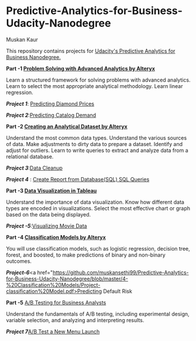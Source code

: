 # Predictive-Analytics-for-Business-Udacity-Nanodegree
Muskan Kaur

This repository contains projects for <a href="https://in.udacity.com/course/predictive-analytics-for-business-nanodegree--nd008">Udacity's Predictive Analytics for Business Nanodegree.</a>
     

**Part -1 <a href="https://in.udacity.com/course/problem-solving-with-advanced-analytics--ud976">Problem Solving with Advanced Analytics
by Alteryx</a>**

Learn a structured framework for solving problems with advanced analytics. Learn to select the most appropriate analytical methodology. Learn linear regression.

   **_Project 1_**: <a href = "https://github.com/muskansethi99/Predictive-Analytics-for-Business-Udacity-Nanodegree/blob/master/1-Problem%20Solving%20with%20Advanced%20Analytics%20by%20Alteryx/0-Predicting%20Diamond%20Price.pdf">Predicting Diamond Prices</a>

**_Project 2_**:<a href= "https://github.com/muskansethi99/Predictive-Analytics-for-Business-Udacity-Nanodegree/blob/master/1-Problem%20Solving%20with%20Advanced%20Analytics%20by%20Alteryx/Predicting%20Catalog%20Demand.pdf">Predicting Catalog Demand</a>




**Part -2 <a href="https://in.udacity.com/course/creating-an-analytical-dataset--ud977">Creating an Analytical Dataset
by Alteryx</a>**

Understand the most common data types. Understand the various sources of data. Make adjustments to dirty data to prepare a dataset. Identify and adjust for outliers. Learn to write queries to extract and analyze data from a relational database.

**_Project 3_**:<a href="https://github.com/muskansethi99/Predictive-Analytics-for-Business-Udacity-Nanodegree/blob/master/2-Creating%20an%20Analytical%20Dataset/Project%20-%20data%20cleanup.pdf" >Data Cleanup</a>

**_Project 4_** : <a href ="https://github.com/muskansethi99/Predictive-Analytics-for-Business-Udacity-Nanodegree/blob/master/2-Creating%20an%20Analytical%20Dataset/2.2%20Reports%20From%20DB.pdf">Create Report from Database(SQL)
       <a href="https://github.com/muskansethi99/Predictive-Analytics-for-Business-Udacity-Nanodegree/blob/master/2-Creating%20an%20Analytical%20Dataset/2.2%20SQL_Queries.txt"> SQL Queries</a>
  
  
  
     
**Part -3 <a href="https://in.udacity.com/course/data-visualization-in-tableau--ud1006">Data Visualization in Tableau</a>**

Understand the importance of data visualization. Know how different data types are encoded in visualizations. Select the most effective chart or graph based on the data being displayed.

**_Project -5_**:<a href="https://github.com/muskansethi99/Predictive-Analytics-for-Business-Udacity-Nanodegree/blob/master/3-%20Data%20Visualization/3.1%20Project%20data%20visualization.pdf">Visualizing Movie Data</a>


**Part -4 <a href="https://in.udacity.com/course/classification-models--ud978">Classification Models
by Alteryx</a>**

You will use classification models, such as logistic regression, decision tree, forest, and boosted, to make predictions of binary and non-binary outcomes.

**_Project-6_**<a href="https://github.com/muskansethi99/Predictive-Analytics-for-Business-Udacity-Nanodegree/blob/master/4-%20Classification%20Models/Project-classification%20Model.pdf>Predicting Default Risk</a>
     
     
     
**Part -5** <a href = "https://in.udacity.com/course/ab-testing--ud979">A/B Testing for Business Analysts</a>

Understand the fundamentals of A/B testing, including experimental design, variable selection, and analyzing and interpreting results.

**_Project 7_**<a href="https://github.com/muskansethi99/Predictive-Analytics-for-Business-Udacity-Nanodegree/blob/master/5-%20AB%20Testing/Project_Report.pdf">A/B Test a New Menu Launch</a>
